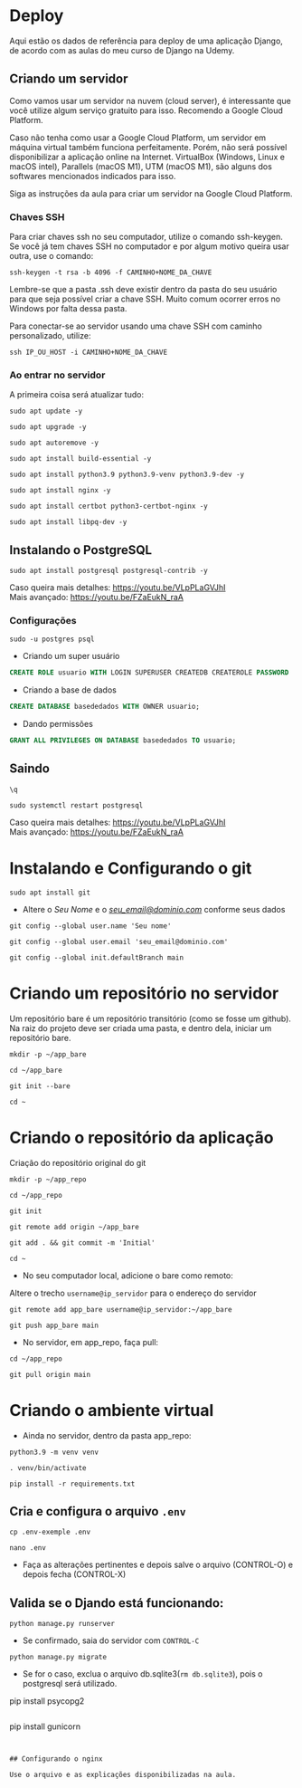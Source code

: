 # Deploy

Aqui estão os dados de referência para deploy de uma aplicação Django, de acordo
com as aulas do meu curso de Django na Udemy.

## Criando um servidor

Como vamos usar um servidor na nuvem (cloud server), é interessante que você
utilize algum serviço gratuito para isso. Recomendo a Google Cloud Platform.

Caso não tenha como usar a Google Cloud Platform, um servidor em máquina virtual
também funciona perfeitamente. Porém, não será possível disponibilizar a
aplicação online na Internet. VirtualBox (Windows, Linux e macOS intel),
Parallels (macOS M1), UTM (macOS M1), são alguns dos softwares mencionados
indicados para isso.

Siga as instruções da aula para criar um servidor na Google Cloud Platform.

### Chaves SSH

Para criar chaves ssh no seu computador, utilize o comando ssh-keygen. Se você
já tem chaves SSH no computador e por algum motivo queira usar outra, use o
comando:

```
ssh-keygen -t rsa -b 4096 -f CAMINHO+NOME_DA_CHAVE
```

Lembre-se que a pasta .ssh deve existir dentro da pasta do seu usuário para que
seja possível criar a chave SSH. Muito comum ocorrer erros no Windows por falta
dessa pasta.

Para conectar-se ao servidor usando uma chave SSH com caminho personalizado,
utilize:

```
ssh IP_OU_HOST -i CAMINHO+NOME_DA_CHAVE
```

### Ao entrar no servidor

A primeira coisa será atualizar tudo:

```
sudo apt update -y
```
```
sudo apt upgrade -y
```
```
sudo apt autoremove -y
```
```
sudo apt install build-essential -y
```
```
sudo apt install python3.9 python3.9-venv python3.9-dev -y
```
```
sudo apt install nginx -y
```
```
sudo apt install certbot python3-certbot-nginx -y
```
```
sudo apt install libpq-dev -y
```

## Instalando o PostgreSQL

```
sudo apt install postgresql postgresql-contrib -y
```

Caso queira mais detalhes: https://youtu.be/VLpPLaGVJhI  
Mais avançado: https://youtu.be/FZaEukN_raA

### Configurações

```
sudo -u postgres psql
```
- Criando um super usuário
```sql
CREATE ROLE usuario WITH LOGIN SUPERUSER CREATEDB CREATEROLE PASSWORD 'senha';
```
- Criando a base de dados
```sql
CREATE DATABASE basededados WITH OWNER usuario;
```
- Dando permissões
```sql
GRANT ALL PRIVILEGES ON DATABASE basededados TO usuario;
```
## Saindo
```
\q
```
```
sudo systemctl restart postgresql
```

Caso queira mais detalhes: https://youtu.be/VLpPLaGVJhI  
Mais avançado: https://youtu.be/FZaEukN_raA

# Instalando e Configurando o git
```
sudo apt install git
```
- Altere o *Seu Nome* e o *seu_email@dominio.com* conforme seus dados
```
git config --global user.name 'Seu nome'
```
```
git config --global user.email 'seu_email@dominio.com'
```
```
git config --global init.defaultBranch main
```

# Criando um repositório no servidor

Um repositório bare é um repositório transitório (como se fosse um github).
Na raiz do projeto deve ser criada uma pasta, e dentro dela, iniciar um repositório bare.

```
mkdir -p ~/app_bare
```
```
cd ~/app_bare
```
```
git init --bare
```
```
cd ~
```

# Criando o repositório da aplicação

Criação do repositório original do git

```
mkdir -p ~/app_repo
```
```
cd ~/app_repo
```
```
git init
```
```
git remote add origin ~/app_bare
```
```
git add . && git commit -m 'Initial'
```
```
cd ~
```

- No seu computador local, adicione o bare como remoto:

Altere o trecho `username@ip_servidor` para o endereço do servidor
```
git remote add app_bare username@ip_servidor:~/app_bare
```
```
git push app_bare main
```

- No servidor, em app_repo, faça pull:

```
cd ~/app_repo
```
```
git pull origin main
```

# Criando o ambiente virtual

- Ainda no servidor, dentro da pasta app_repo:
```
python3.9 -m venv venv
```
```
. venv/bin/activate
```
```
pip install -r requirements.txt
```

## Cria e configura o arquivo `.env`
```
cp .env-exemple .env
```
```
nano .env
```
- Faça as alterações pertinentes e depois salve o arquivo (CONTROL-O) e depois fecha (CONTROL-X)

## Valida se o Djando está funcionando:
```
python manage.py runserver
```
- Se confirmado, saia do servidor com `CONTROL-C`
```
python manage.py migrate
```
- Se for o caso, exclua o arquivo db.sqlite3(`rm db.sqlite3`), pois o postgresql será utilizado.

pip install psycopg2
```
```
pip install gunicorn
```


## Configurando o nginx

Use o arquivo e as explicações disponibilizadas na aula.